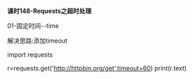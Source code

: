 **课时148-Requests之超时处理**

01-固定时间--time

解决思路:添加timeout

import requests

r=requests.get('http://httpbin.org/get',timeout=60)
print(r.text)
